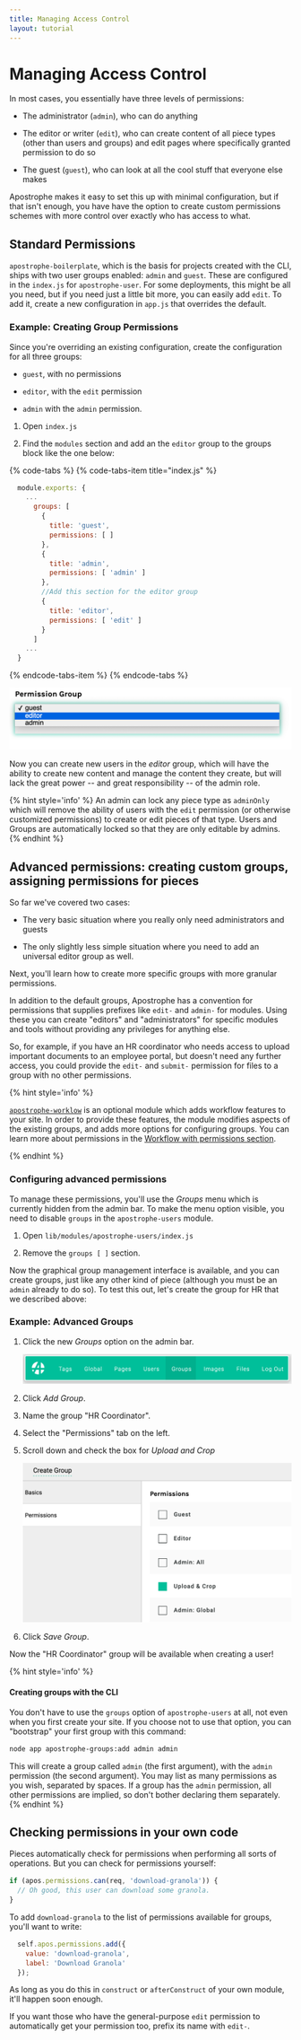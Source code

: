 ```yaml
---
title: Managing Access Control
layout: tutorial
---
```


# Managing Access Control

In most cases, you essentially have three levels of permissions:

* The administrator (`admin`), who can do anything

* The editor or writer (`edit`), who can create content of all piece types (other than users and groups) and edit pages where specifically granted permission to do so

* The guest (`guest`), who can look at all the cool stuff that everyone else makes

Apostrophe makes it easy to set this up with minimal configuration, but if that isn't enough, you have have the option to create custom permissions schemes with more control over exactly who has access to what.

## Standard Permissions

`apostrophe-boilerplate`, which is the basis for projects created with the CLI, ships with two user groups enabled: `admin` and `guest`. These are configured in the `index.js` for `apostrophe-user`. For some deployments, this might be all you need, but if you need just a little bit more, you can easily add `edit`. To add it, create a new configuration in `app.js` that overrides the default.

### Example: Creating Group Permissions

Since you're overriding an existing configuration, create the configuration for all three groups:

* `guest`, with no permissions

* `editor`, with the `edit` permission

* `admin` with the `admin` permission.


1. Open `index.js`

2. Find the `modules` section and add an the `editor` group to the groups block like the one below:

{% code-tabs %}
{% code-tabs-item title="index.js" %}
```javascript
  module.exports: {
  	...
      groups: [
        {
          title: 'guest',
          permissions: [ ]
        },
        {
          title: 'admin',
          permissions: [ 'admin' ]
        },
        //Add this section for the editor group
        {
          title: 'editor',
          permissions: [ 'edit' ]
        }
      ]
    ...
  }
```
{% endcode-tabs-item %}
{% endcode-tabs %}

![](/.gitbook/assets/user-add-editor.png)

Now you can create new users in the *editor* group, which will have the ability to create new content and manage the content they create, but will lack the great power -- and great responsibility -- of the admin role.

{% hint style='info' %}
An admin can lock any piece type as `adminOnly` which will remove the ability of users with the `edit` permission (or otherwise customized permissions) to create or edit pieces of that type. Users and Groups are automatically locked so that they are only editable by admins.
{% endhint %}


## Advanced permissions: creating custom groups, assigning permissions for pieces

So far we've covered two cases:

* The very basic situation where you really only need administrators and guests

* The only slightly less simple situation where you need to add an universal editor group as well.

Next, you'll learn how to create more specific groups with more granular permissions. 

In addition to the default groups, Apostrophe has a convention for permissions that supplies prefixes like `edit-` and `admin-` for modules. Using these you can create "editors" and "administrators" for specific modules and tools without providing any privileges for anything else.

So, for example, if you have an HR coordinator who needs access to upload important documents to an employee portal, but doesn't need any further access, you could provide the `edit-` and `submit-` permission for files to a group with no other permissions.

{% hint style='info' %}

[`apostrophe-worklow`](https://github.com/apostrophecms/apostrophe-workflow) is an optional module which adds workflow features to your site. In order to provide these features, the module modifies aspects of the existing groups, and adds more options for configuring groups. You can learn more about permissions in the [Workflow with permissions section](https://github.com/apostrophecms/apostrophe-workflow#user-content-workflow-with-permissions-limiting-who-can-do-what).

{% endhint %}

### Configuring advanced permissions

To manage these permissions, you'll use the *Groups* menu which is currently hidden from the admin bar. To make the menu option visible, you need to disable `groups` in the `apostrophe-users` module.

1. Open `lib/modules/apostrophe-users/index.js`

2. Remove the `groups [ ]` section.

Now the graphical group management interface is available, and you can create groups, just like any other kind of piece (although you must be an `admin` already to do so). To test this out, let's create the group for HR that we described above:

### Example: Advanced Groups

1. Click the new *Groups* option on the admin bar.

    ![](/.gitbook/assets/user-group-bar.png)

2. Click *Add Group*.

3. Name the group "HR Coordinator".

4. Select the "Permissions" tab on the left.

5. Scroll down and check the box for *Upload and Crop*

    ![](/.gitbook/assets/user-group-permissions.png)

6. Click *Save Group*.

Now the "HR Coordinator" group will be available when creating a user!

{% hint style='info' %}
#### Creating groups with the CLI
You don't have to use the `groups` option of `apostrophe-users` at all, not even when you first create your site. If you choose not to use that option, you can "bootstrap" your first group with this command:

```bash
node app apostrophe-groups:add admin admin
```

This will create a group called `admin` (the first argument), with the `admin` permission (the second argument). You may list as many permissions as you wish, separated by spaces. If a group has the `admin` permission, all other permissions are implied, so don't bother declaring them separately.
{% endhint %}

## Checking permissions in your own code

Pieces automatically check for permissions when performing all sorts of operations. But you can check for permissions yourself:

```javascript
if (apos.permissions.can(req, 'download-granola')) {
  // Oh good, this user can download some granola.
}
```

To add `download-granola` to the list of permissions available for groups, you'll want to write:

```javascript
  self.apos.permissions.add({
    value: 'download-granola',
    label: 'Download Granola'
  });
```

As long as you do this in `construct` or `afterConstruct` of your own module, it'll happen soon enough.

If you want those who have the general-purpose `edit` permission to automatically get your permission too, prefix its name with `edit-`.
